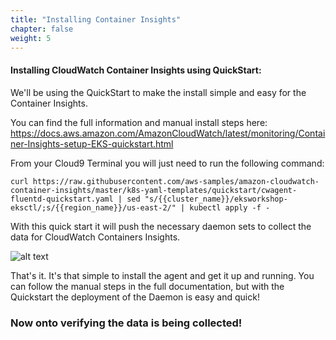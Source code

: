 ```yaml
---
title: "Installing Container Insights"
chapter: false
weight: 5
---
```



#### Installing CloudWatch Container Insights using QuickStart: 

We'll be using the QuickStart to make the install simple and easy for the Container Insights. 

You can find the full information and manual install steps here: https://docs.aws.amazon.com/AmazonCloudWatch/latest/monitoring/Container-Insights-setup-EKS-quickstart.html 


From your Cloud9 Terminal you will just need to run the following command:


```
curl https://raw.githubusercontent.com/aws-samples/amazon-cloudwatch-container-insights/master/k8s-yaml-templates/quickstart/cwagent-fluentd-quickstart.yaml | sed "s/{{cluster_name}}/eksworkshop-eksctl/;s/{{region_name}}/us-east-2/" | kubectl apply -f -
```

With this quick start it will push the necessary daemon sets to collect the data for CloudWatch Containers Insights.

![alt text](/images/ekscwci/cwdaemon.png "CW Daemon")


That's it. It's that simple to install the agent and get it up and running. You can follow the manual steps in the full documentation, but with the Quickstart the deployment of the Daemon is easy and quick! 

### Now onto verifying the data is being collected! 
